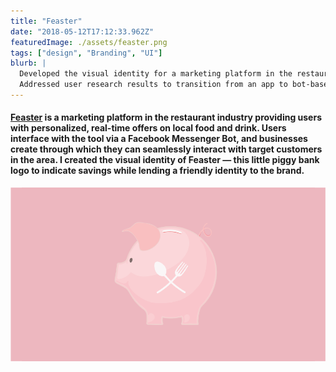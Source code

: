 ```yaml
---
title: "Feaster"
date: "2018-05-12T17:12:33.962Z"
featuredImage: ./assets/feaster.png
tags: ["design", "Branding", "UI"]
blurb: |
  Developed the visual identity for a marketing platform in the restaurant industry providing users with personalized, real-time offers on local food and drink.
  Addressed user research results to transition from an app to bot-based interface.
---
```


#### <a href="http://getfeaster.com" target="_blank" class="cycle">Feaster</a> is a marketing platform in the restaurant industry providing users with personalized, real-time offers on local food and drink. Users interface with the tool via a Facebook Messenger Bot, and businesses create through which they can seamlessly interact with target customers in the area. I created the visual identity of Feaster &mdash; this little piggy bank logo to indicate savings while lending a friendly identity to the brand.

![Feaster Logo](./assets/feaster.png)
